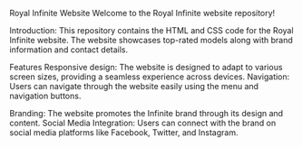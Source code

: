 Royal Infinite Website
Welcome to the Royal Infinite website repository!

Introduction: 
This repository contains the HTML and CSS code for the Royal Infinite website. The website showcases top-rated models along with brand information and contact details.

Features
Responsive design: The website is designed to adapt to various screen sizes, providing a seamless experience across devices.
Navigation: Users can navigate through the website easily using the menu and navigation buttons.

Branding:
The website promotes the Infinite brand through its design and content.
Social Media Integration: Users can connect with the brand on social media platforms
like Facebook, Twitter, and Instagram.
